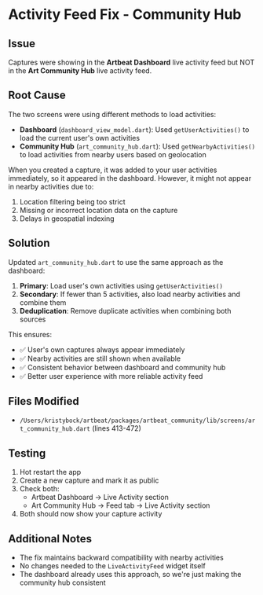 # Activity Feed Fix - Community Hub

## Issue

Captures were showing in the **Artbeat Dashboard** live activity feed but NOT in the **Art Community Hub** live activity feed.

## Root Cause

The two screens were using different methods to load activities:

- **Dashboard** (`dashboard_view_model.dart`): Used `getUserActivities()` to load the current user's own activities
- **Community Hub** (`art_community_hub.dart`): Used `getNearbyActivities()` to load activities from nearby users based on geolocation

When you created a capture, it was added to your user activities immediately, so it appeared in the dashboard. However, it might not appear in nearby activities due to:

1. Location filtering being too strict
2. Missing or incorrect location data on the capture
3. Delays in geospatial indexing

## Solution

Updated `art_community_hub.dart` to use the same approach as the dashboard:

1. **Primary**: Load user's own activities using `getUserActivities()`
2. **Secondary**: If fewer than 5 activities, also load nearby activities and combine them
3. **Deduplication**: Remove duplicate activities when combining both sources

This ensures:

- ✅ User's own captures always appear immediately
- ✅ Nearby activities are still shown when available
- ✅ Consistent behavior between dashboard and community hub
- ✅ Better user experience with more reliable activity feed

## Files Modified

- `/Users/kristybock/artbeat/packages/artbeat_community/lib/screens/art_community_hub.dart` (lines 413-472)

## Testing

1. Hot restart the app
2. Create a new capture and mark it as public
3. Check both:
   - Artbeat Dashboard → Live Activity section
   - Art Community Hub → Feed tab → Live Activity section
4. Both should now show your capture activity

## Additional Notes

- The fix maintains backward compatibility with nearby activities
- No changes needed to the `LiveActivityFeed` widget itself
- The dashboard already uses this approach, so we're just making the community hub consistent
